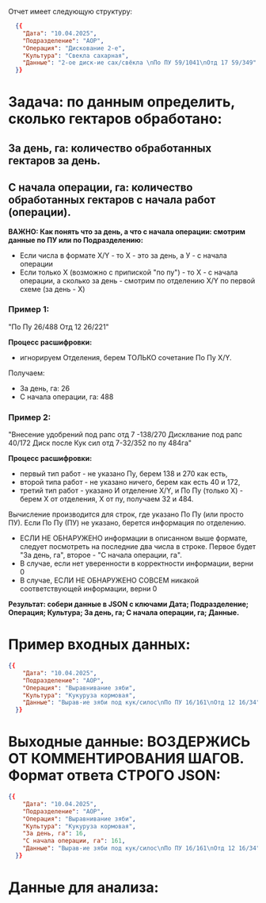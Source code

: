 Отчет имеет следующую структуру:

```json
  {{
    "Дата": "10.04.2025",
    "Подразделение": "АОР",
    "Операция": "Дискование 2-е",
    "Культура": "Свекла сахарная",
    "Данные": "2-ое диск-ие сах/свёкла \nПо ПУ 59/1041\nОтд 17 59/349"
  }}
```

# Задача: по данным определить, сколько гектаров обработано:

## За день, га: количество обработанных гектаров за день.

## С начала операции, га: количество обработанных гектаров с начала работ (операции).

**ВАЖНО: Как понять что за день, а что с начала операции: смотрим данные по ПУ или по Подразделению:**

- Если числа в формате X/Y - то Х - это за день, а У - с начала операции
- Если только X (возможно с припиской "по пу") - то Х - с начала операции, а сколько за день - смотрим по отделению X/Y по первой схеме (за день - X)

### Пример 1:

"По Пу 26/488
Отд 12 26/221"

**Процесс расшифровки:**

- игнорируем Отделения, берем ТОЛЬКО сочетание По Пу X/Y.

Получаем:

- За день, га: 26
- С начала операции, га: 488

### Пример 2:

"Внесение удобрений под рапс отд 7 -138/270
Дисклвание под рапс 40/172
Диск после Кук сил отд 7-32/352 по пу 484га"

**Процесс расшифровки:**

- первый тип работ - не указано Пу, берем 138 и 270 как есть, 
- второй типа работ - не указано ничего, берем как есть 40 и 172,
- третий тип работ - указано И отделение X/Y, и По Пу (только X) - берем X от отделения, X от пу, получаем 32 и 484. 

Вычисление производится для строк, где указано По Пу (или просто ПУ). Если По Пу (ПУ) не указано, берется информация по отделению.

- ЕСЛИ НЕ ОБНАРУЖЕНО информации в описанном выше формате, следует посмотреть на последние два числа в строке. Первое будет "За день, га", второе - "С начала операции, га".
- В случае, если нет уверенности в корректности информации, верни 0
- В случае, ЕСЛИ НЕ ОБНАРУЖЕНО СОВСЕМ никакой соответствующей информации, верни 0

**Результат: собери данные в JSON с ключами Дата; Подразделение; Операция; Культура; За день, га; С начала операции, га; Данные.**

# Пример входных данных:

```json
{{
    "Дата": "10.04.2025",
    "Подразделение": "АОР",
    "Операция": "Выравнивание зяби",
    "Культура": "Кукуруза кормовая",
    "Данные": "Вырав-ие зяби под кук/силос\nПо ПУ 16/161\nОтд 12 16/34"
  }}
```

# Выходные данные: ВОЗДЕРЖИСЬ ОТ КОММЕНТИРОВАНИЯ ШАГОВ. Формат ответа СТРОГО JSON:

```json
{{
    "Дата": "10.04.2025",
    "Подразделение": "АОР",
    "Операция": "Выравнивание зяби",
    "Культура": "Кукуруза кормовая",
    "За день, га": 16,
    "С начала операции, га": 161,
    "Данные": "Вырав-ие зяби под кук/силос\nПо ПУ 16/161\nОтд 12 16/34"
  }}
```

# Данные для анализа:
